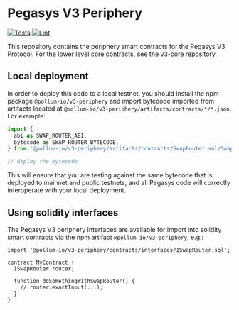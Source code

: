 # Pegasys V3 Periphery

[![Tests](https://github.com/pegasys-fi/v3-phperiphery/workflows/Tests/badge.svg)](https://github.com/pegasys-fi/v3-phperiphery/actions?query=workflow%3ATests)
[![Lint](https://github.com/pegasys-fi/v3-phperiphery/workflows/Lint/badge.svg)](https://github.com/pegasys-fi/v3-phperiphery/actions?query=workflow%3ALint)

This repository contains the periphery smart contracts for the Pegasys V3 Protocol.
For the lower level core contracts, see the [v3-core](https://github.com/pegasys-fi/v3-core)
repository.


## Local deployment

In order to deploy this code to a local testnet, you should install the npm package
`@pollum-io/v3-periphery`
and import bytecode imported from artifacts located at
`@pollum-io/v3-periphery/artifacts/contracts/*/*.json`.
For example:

```typescript
import {
  abi as SWAP_ROUTER_ABI,
  bytecode as SWAP_ROUTER_BYTECODE,
} from '@pollum-io/v3-periphery/artifacts/contracts/SwapRouter.sol/SwapRouter.json'

// deploy the bytecode
```
This will ensure that you are testing against the same bytecode that is deployed to
mainnet and public testnets, and all Pegasys code will correctly interoperate with
your local deployment.

## Using solidity interfaces

The Pegasys V3 periphery interfaces are available for import into solidity smart contracts
via the npm artifact `@pollum-io/v3-periphery`, e.g.:

```solidity
import '@pollum-io/v3-periphery/contracts/interfaces/ISwapRouter.sol';

contract MyContract {
  ISwapRouter router;

  function doSomethingWithSwapRouter() {
    // router.exactInput(...);
  }
}

```
